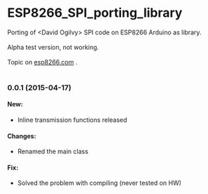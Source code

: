 # ESP8266_SPI_porting_library
Porting of &lt;David Ogilvy> SPI code on ESP8266 Arduino as library.
</br>
</br>
Alpha test version, not working.
</br>
</br>
Topic on <a href="http://goo.gl/3RzfRp">esp8266.com</a> .
</br>
</br>
### 0.0.1 (2015-04-17)
#### New:
* Inline transmission functions released

#### Changes:
* Renamed the main class

#### Fix:
* Solved the problem with compiling (never tested on HW)
